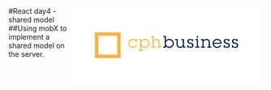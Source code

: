 <img align="right" src="../img/cphbusinessWhite.png" />  
#React day4 - shared model
##Using mobX to implement a shared model on the server.
